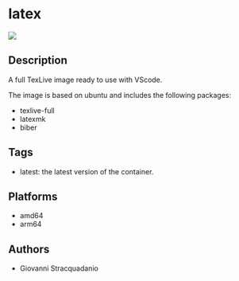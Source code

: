 # latex

![](https://github.com/stracquadaniolab/docker-latex/workflows/build/badge.svg)

## Description

A full TexLive image ready to use with VScode. 

The image is based on ubuntu and includes the following packages:
- texlive-full
- latexmk
- biber
## Tags

- latest: the latest version of the container.

## Platforms

- amd64
- arm64

## Authors

- Giovanni Stracquadanio

